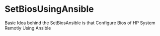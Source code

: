 # SetBiosUsingAnsible
 Basic Idea behind the SetBiosAnsible is that Configure Bios of HP System Remotly Using Ansible
